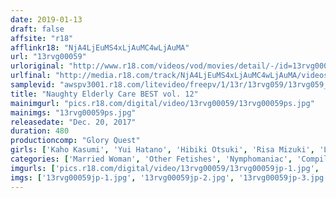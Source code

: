 ```yaml
---
date: 2019-01-13
draft: false
affsite: "r18"
afflinkr18: "NjA4LjEuMS4xLjAuMC4wLjAuMA"
url: "13rvg00059"
urloriginal: "http://www.r18.com/videos/vod/movies/detail/-/id=13rvg00059"
urlfinal: "http://media.r18.com/track/NjA4LjEuMS4xLjAuMC4wLjAuMA/videos/vod/movies/detail/-/id=13rvg00059"
samplevid: "awspv3001.r18.com/litevideo/freepv/1/13r/13rvg059/13rvg059_dmb_w.mp4"
title: "Naughty Elderly Care BEST vol. 12"
mainimgurl: "pics.r18.com/digital/video/13rvg00059/13rvg00059ps.jpg"
mainimgs: "13rvg00059ps.jpg"
releasedate: "Dec. 20, 2017"
duration: 480
productioncomp: "Glory Quest"
girls: ['Kaho Kasumi', 'Yui Hatano', 'Hibiki Otsuki', 'Risa Mizuki', 'Lily Kawasara', 'Ayane Suzukawa', 'Yumi Anno', 'Minami Natsuki', 'Chitose Saegusa', 'Kaho Shibuya']
categories: ['Married Woman', 'Other Fetishes', 'Nymphomaniac', 'Compilation', 'Over 4 Hours', 'Hi-Def']
imgurls: ['pics.r18.com/digital/video/13rvg00059/13rvg00059jp-1.jpg', 'pics.r18.com/digital/video/13rvg00059/13rvg00059jp-2.jpg', 'pics.r18.com/digital/video/13rvg00059/13rvg00059jp-3.jpg', 'pics.r18.com/digital/video/13rvg00059/13rvg00059jp-4.jpg', 'pics.r18.com/digital/video/13rvg00059/13rvg00059jp-5.jpg', 'pics.r18.com/digital/video/13rvg00059/13rvg00059jp-6.jpg', 'pics.r18.com/digital/video/13rvg00059/13rvg00059jp-7.jpg', 'pics.r18.com/digital/video/13rvg00059/13rvg00059jp-8.jpg', 'pics.r18.com/digital/video/13rvg00059/13rvg00059jp-9.jpg', 'pics.r18.com/digital/video/13rvg00059/13rvg00059jp-10.jpg', 'pics.r18.com/digital/video/13rvg00059/13rvg00059jp-11.jpg', 'pics.r18.com/digital/video/13rvg00059/13rvg00059jp-12.jpg', 'pics.r18.com/digital/video/13rvg00059/13rvg00059jp-13.jpg', 'pics.r18.com/digital/video/13rvg00059/13rvg00059jp-14.jpg', 'pics.r18.com/digital/video/13rvg00059/13rvg00059jp-15.jpg', 'pics.r18.com/digital/video/13rvg00059/13rvg00059jp-16.jpg', 'pics.r18.com/digital/video/13rvg00059/13rvg00059jp-17.jpg', 'pics.r18.com/digital/video/13rvg00059/13rvg00059jp-18.jpg', 'pics.r18.com/digital/video/13rvg00059/13rvg00059jp-19.jpg', 'pics.r18.com/digital/video/13rvg00059/13rvg00059jp-20.jpg']
imgs: ['13rvg00059jp-1.jpg', '13rvg00059jp-2.jpg', '13rvg00059jp-3.jpg', '13rvg00059jp-4.jpg', '13rvg00059jp-5.jpg', '13rvg00059jp-6.jpg', '13rvg00059jp-7.jpg', '13rvg00059jp-8.jpg', '13rvg00059jp-9.jpg', '13rvg00059jp-10.jpg', '13rvg00059jp-11.jpg', '13rvg00059jp-12.jpg', '13rvg00059jp-13.jpg', '13rvg00059jp-14.jpg', '13rvg00059jp-15.jpg', '13rvg00059jp-16.jpg', '13rvg00059jp-17.jpg', '13rvg00059jp-18.jpg', '13rvg00059jp-19.jpg', '13rvg00059jp-20.jpg']
---
```

